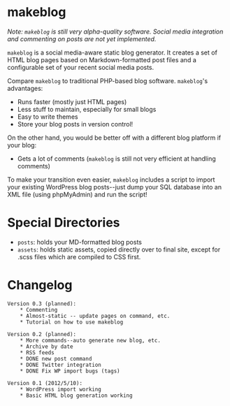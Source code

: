 makeblog
========

*Note: `makeblog` is still very alpha-quality software. Social media integration and commenting on posts are *not* yet implemented.*

`makeblog` is a social media-aware static blog generator. It creates a set of HTML blog pages based on Markdown-formatted post files and a configurable set of your recent social media posts.

Compare `makeblog` to traditional PHP-based blog software. `makeblog`'s advantages:

* Runs faster (mostly just HTML pages)
* Less stuff to maintain, especially for small blogs
* Easy to write themes
* Store your blog posts in version control!

On the other hand, you would be better off with a different blog platform if your blog:

* Gets a lot of comments (`makeblog` is still not very efficient at handling comments)

To make your transition even easier, `makeblog` includes a script to import your existing WordPress blog posts--just dump your SQL database into an XML file (using phpMyAdmin) and run the script!

Special Directories
===================

* `posts`: holds your MD-formatted blog posts
* `assets`: holds static assets, copied directly over to final site, except for .scss files which are compiled to CSS first.


Changelog
=========

~~~
Version 0.3 (planned):
    * Commenting
    * Almost-static -- update pages on command, etc.
    * Tutorial on how to use makeblog

Version 0.2 (planned):
	* More commands--auto generate new blog, etc.
	* Archive by date
	* RSS feeds
    * DONE new post command
	* DONE Twitter integration
	* DONE Fix WP import bugs (tags)

Version 0.1 (2012/5/10):
	* WordPress import working
	* Basic HTML blog generation working
~~~
